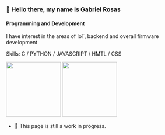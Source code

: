 ### 👋 Hello there, my name is Gabriel Rosas
#### Programming and Development
I have interest in the areas of IoT, backend and overall firmware development

Skills: C / PYTHON / JAVASCRIPT / HMTL / CSS

<div>
  <img src="https://github-readme-stats.vercel.app/api/top-langs/?username=RosasGabriel&layout=compact" height="150"/>
  <img src="https://github-readme-stats.vercel.app/api?username=RosasGabriel&show_icons=true" height="150"/>
</div>



- 🌱 This page is still a work in progress.
